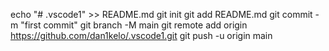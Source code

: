 echo "# .vscode1" >> README.md
git init
git add README.md
git commit -m "first commit"
git branch -M main
git remote add origin https://github.com/dan1kelo/.vscode1.git
git push -u origin main
